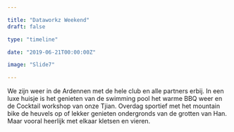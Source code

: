 ```yaml
---

title: "Dataworkz Weekend"
draft: false

type: "timeline"

date: "2019-06-21T00:00:00Z"

image: "Slide7"

---
```


We zijn weer in de Ardennen met de hele club en alle partners erbij. In een luxe huisje is het genieten van de swimming pool het warme BBQ weer en de Cocktail workshop van onze Tjian. Overdag sportief met het mountain bike de heuvels op of lekker genieten ondergronds van de grotten van Han. Maar vooral heerlijk met elkaar kletsen en vieren.

